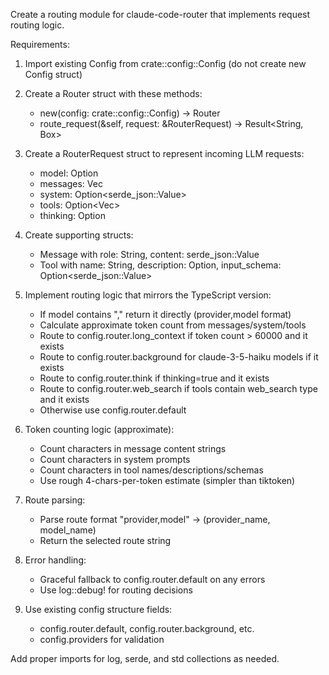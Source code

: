 Create a routing module for claude-code-router that implements request routing logic.

Requirements:

1. Import existing Config from crate::config::Config (do not create new Config struct)

2. Create a Router struct with these methods:
   - new(config: crate::config::Config) -> Router
   - route_request(&self, request: &RouterRequest) -> Result<String, Box<dyn std::error::Error>>

3. Create a RouterRequest struct to represent incoming LLM requests:
   - model: Option<String>
   - messages: Vec<Message> 
   - system: Option<serde_json::Value>
   - tools: Option<Vec<Tool>>
   - thinking: Option<bool>

4. Create supporting structs:
   - Message with role: String, content: serde_json::Value
   - Tool with name: String, description: Option<String>, input_schema: Option<serde_json::Value>

5. Implement routing logic that mirrors the TypeScript version:
   - If model contains "," return it directly (provider,model format)
   - Calculate approximate token count from messages/system/tools
   - Route to config.router.long_context if token count > 60000 and it exists
   - Route to config.router.background for claude-3-5-haiku models if it exists
   - Route to config.router.think if thinking=true and it exists
   - Route to config.router.web_search if tools contain web_search type and it exists
   - Otherwise use config.router.default

6. Token counting logic (approximate):
   - Count characters in message content strings
   - Count characters in system prompts
   - Count characters in tool names/descriptions/schemas
   - Use rough 4-chars-per-token estimate (simpler than tiktoken)

7. Route parsing:
   - Parse route format "provider,model" -> (provider_name, model_name)
   - Return the selected route string

8. Error handling:
   - Graceful fallback to config.router.default on any errors
   - Use log::debug! for routing decisions

9. Use existing config structure fields:
   - config.router.default, config.router.background, etc.
   - config.providers for validation

Add proper imports for log, serde, and std collections as needed.